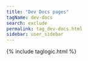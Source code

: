 ```yaml
---
title: "Dev Docs pages"
tagName: dev-docs
search: exclude
permalink: tag_dev-docs.html
sidebar: user_sidebar
---
```

{% include taglogic.html %}
